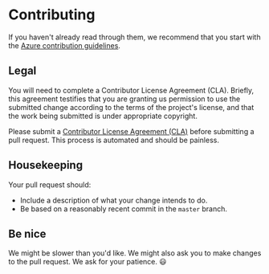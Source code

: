 # Contributing

If you haven't already read through them, we recommend that you start with the
[Azure contribution guidelines][azure-oss].

## Legal

You will need to complete a Contributor License Agreement (CLA). Briefly, this
agreement testifies that you are granting us permission to use the submitted
change according to the terms of the project's license, and that the work being
submitted is under appropriate copyright.

Please submit a [Contributor License Agreement (CLA)](https://cla.azure.com/)
before submitting a pull request. This process is automated and should be
painless.

## Housekeeping

Your pull request should:

* Include a description of what your change intends to do.
* Be based on a reasonably recent commit in the `master` branch.

## Be nice

We might be slower than you'd like. We might also ask you to make changes to the
pull request. We ask for your patience. :smiley:

[azure-oss]: http://azure.github.io/guidelines/
